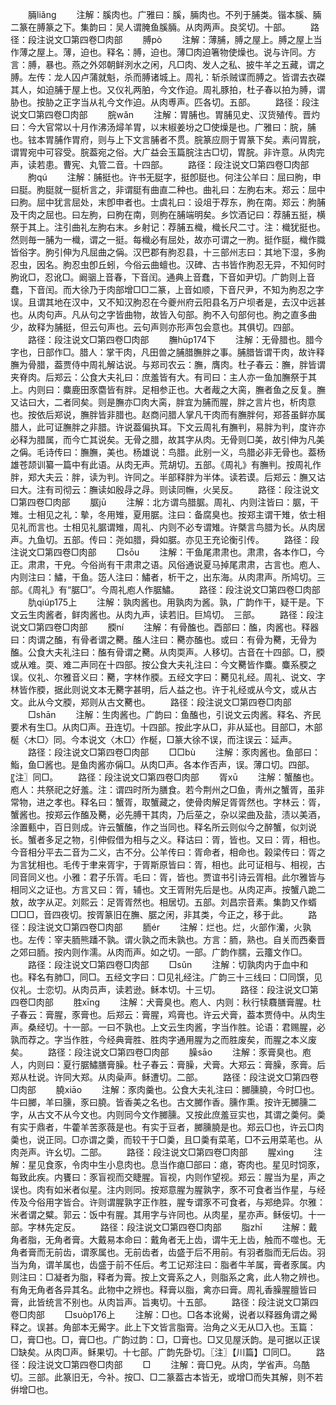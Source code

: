 <!-- { "loadSidebar": true } -->
　　脼liǎnɡ
　　注解：膎肉也。广雅曰：膎，脼肉也。不列于脯类。锴本膎、脼二篆在膊篆之下。集韵曰：吴人谓腌鱼膎脼。从肉两声。良奖切。十部。
　　路径：段注说文□第四卷□肉部
　　膊pò
　　注解：薄脯，膊之屋上。膊之屋上当作薄之屋上。薄，迫也。释名：膊，迫也。薄□肉迫箸物使燥也。说与许同。方言：膊，暴也。燕之外郊朝鲜洌水之闲，凡□肉、发人之私、披牛羊之五藏，谓之膊。左传：龙人囚卢蒲就魁，杀而膊诸城上。周礼：斩杀贼谍而膊之。皆谓去衣磔其人，如迫脯于屋上也。又仪礼两胉，今文作迫。周礼豚拍，杜子春以拍为膊，谓胁也。按胁之正字当从礼今文作迫。从肉尃声。匹各切。五部。
　　路径：段注说文□第四卷□肉部
　　脘wǎn
　　注解：胃脯也。胃脯见史、汉货殖传。晋灼曰：今大官常以十月作沸汤燖羊胃，以末椒姜坋之□使燥是也。广雅曰：脘，脯也。铉本胃脯作胃府，则与上下文言脯者不贯。脘篆应厕于胃篆下矣。素问胃脘，谓胃宛中可容受。脘葢宛之俗。大广益会玉篇脘注古□切，胃脘。非许意。从肉完声，读若患。曹宪、丸管二音。十四部。
　　路径：段注说文□第四卷□肉部
　　朐qú
　　注解：脯挺也。许书无脡字，挺卽脡也。何注公羊曰：屈曰朐，申曰脡。朐脡就一脡析言之，非谓脡有曲直二种也。曲礼曰：左朐右末。郑云：屈中曰朐。屈中犹言屈处，末卽申者也。士虞礼曰：设俎于荐东，朐在南。郑云：朐脯及干肉之屈也。曰左朐，曰朐在南，则朐在脯端明矣。乡饮酒记曰：荐脯五挺，横祭于其上。注引曲礼左朐右末。乡射记：荐脯五樴，樴长尺二寸。注：樴犹挺也。然则毎一脯为一樴，谓之一挺。每樴必有屈处，故亦可谓之一朐。挺作脡，樴作膱皆俗字。朐引伸为凡屈曲之偁。汉巴郡有朐忍县，十三部州志曰：其地下湿，多朐忍虫，因名。朐忍虫卽丘蚓，今俗云曲蟺也。汉碑、古书皆作朐忍无异，不知何时朐讹□，忍讹□。阚骃上音春，下音闰。通典上音蠢，下音如尹切。广韵则上音蠢，下音闰。而大徐乃于肉部增□□二篆，上音如顺，下音尺尹，不知为朐忍之字误。且谓其地在汉中，又不知汉朐忍在今夔州府云阳县名万户坝者是，去汉中远甚也。从肉句声。凡从句之字皆曲物，故皆入句部。朐不入句部何也。朐之直多曲少，故释为脯挺，但云句声也。云句声则亦形声包会意也。其俱切。四部。
　　路径：段注说文□第四卷□肉部
　　膴hūp174下
　　注解：无骨腊也。腊今字也，日部作□。腊人：掌干肉，凡田兽之脯腊膴胖之事。脯腊皆谓干肉，故许释膴为骨腊，葢贾侍中周礼解诂说。与郑司农云：膴，膺肉。杜子春云：膴，胖皆谓夹脊肉。后郑云：公食大夫礼曰：庶羞皆有大。有司曰：主人亦一鱼加膴祭于其上。内则曰：麋鹿田豕麕皆有胖。足相参正也。大者胾之大脔，膴者鱼之反复。膴又诂曰大，二者同矣。则是膴亦□肉大脔，胖宜为脯而腥，胖之言片也，析肉意也。按依后郑说，膴胖皆非腊也。赵商问腊人掌凡干肉而有膴胖何，郑荅虽鲜亦属腊人，此可证膴胖之非腊。许说葢偏执耳。下文云周礼有膴判，易胖为判，度许亦必释为腊属，而今亡其说矣。无骨之腊，故其字从肉。无骨则□美，故引伸为凡美之偁。毛诗传曰：膴膴，美也。杨雄说：鸟腊。此别一义，鸟腊必非无骨也。葢杨雄苍颉训纂一篇中有此语。从肉无声。荒胡切。五部。《周礼》有膴判。按周礼作胖，郑大夫云：胖，读为判。许同之。半部释胖为半体。读若谟。后郑云：膴又诂曰大。注有司彻云：膴读如殷冔之冔。则读同幠，火吴反。
　　路径：段注说文□第四卷□肉部
　　腒jū
　　注解：北方谓鸟腊腒。周礼、内则注皆曰：腒，干雉。士相见之礼：摰，冬用雉，夏用腒。注曰：备腐臭也。按郑主谓干雉，依士相见礼而言也。士相见礼腒谓雉，周礼、内则不必专谓雉。许槩言鸟腊为长。从肉居声。九鱼切。五部。传曰：尧如腊，舜如腒。亦见王充论衡引传。
　　路径：段注说文□第四卷□肉部
　　□sōu
　　注解：干鱼尾肃肃也。肃肃，各本作□，今正。肃肃，干皃。今俗尚有干肃肃之语。风俗通说夏马掉尾肃肃，古言也。庖人、内则注曰：鱐，干鱼。笾人注曰：鱐者，析干之，出东海。从肉肃声。所鸠切。三部。《周礼》有“腒□”。今周礼庖人作腒鱐。
　　路径：段注说文□第四卷□肉部
　　肍qiúp175上
　　注解：孰肉酱也。用孰肉为酱。孰，广韵作干，疑干是。下文云生肉酱者，鲜肉酱也。从肉九声，读若旧。巨鸠切。　三部。
　　路径：段注说文□第四卷□肉部
　　腝ní
　　注解：有骨醢也。酉部曰：醢，肉酱也。释器曰：肉谓之醢，有骨者谓之臡。醢人注曰：臡亦醢也。或曰：有骨为臡，无骨为醢。公食大夫礼注曰：醢有骨谓之臡。从肉耎声。人移切。古音在十四部。□，腝或从难。耎、难二声同在十四部。按公食大夫礼注曰：今文臡皆作麋。麋系腝之误。仪礼、尔雅音义曰：臡，字林作腝。五经文字曰：臡见礼经。周礼、说文、字林皆作腝，据此则说文本无臡字甚明，后人益之也。许于礼经或从今文，或从古文。此从今文腝，郑则从古文臡也。
　　路径：段注说文□第四卷□肉部
　　□shān
　　注解：生肉酱也。广韵曰：鱼醢也，引说文云肉酱。释名、齐民要术有生□。从肉□声。丑连切。十四部。按此字从□，非从延也。目部□，木部梴〈木□〉同。今本说文〈木□〉作梴，□篆大徐不误，而注误云：延声。
　　路径：段注说文□第四卷□肉部
　　□□bù
　　注解：豕肉酱也。鱼部曰：鮨，鱼□酱也。是鱼肉酱亦偁□。从肉□声。各本作否声，误。薄口切。四部。〖注〗同□。
　　路径：段注说文□第四卷□肉部
　　胥xū
　　注解：蟹醢也。庖人：共祭祀之好羞。注：谓四时所为膳食。若今荆州之□鱼，靑州之蟹胥，虽非常物，进之孝也。释名曰：蟹胥，取蟹藏之，使骨肉解足胥胥然也。字林云：胥，蟹酱也。按郑云作醢及臡，必先膊干其肉，乃后莝之，杂以梁曲及盐，渍以美酒，涂置甀中，百日则成。许云蟹醢，作之当同也。释名所云则似今之醉蟹，似刘说长。蟹者多足之物，引伸假借为相与之义。释诂曰：胥，皆也。又曰：胥，相也。今音相分平去二音为二义，古不分。公羊传曰：胥命者，相命也。榖梁传曰：胥之为言犹相也。毛传于聿来胥宇，于胥斯原皆曰：胥，相也。此可证相与、相视，古同音同义也。小雅：君子乐胥。毛曰：胥，皆也。贾谊书引诗云胥相。此尔雅皆与相同义之证也。方言又曰：胥，辅也。文王胥附先后是也。从肉疋声。按蟹八跪二敖，故字从疋。刘熙云：足胥胥然也。相居切。五部。刘昌宗音素。集韵又作蝑□□□，音四夜切。按胥篆旧在膴、腒之闲，非其类，今正之，移于此。
　　路径：段注说文□第四卷□肉部
　　胹ér
　　注解：烂也。烂，火部作灡，火孰也。左传：宰夫胹熊蹯不孰。谓火孰之而未孰也。方言：胹，熟也。自关而西秦晋之郊曰胹。按内则作濡。从肉而声。如之切。一部。广韵作臑，云籒文作□。
　　路径：段注说文□第四卷□肉部
　　□sǔn
　　注解：切孰肉内于血中和也。释名有肺□，同□。五经文字曰：□见礼经注。广韵三十三线曰：□同馔，见仪礼。士恋切。从肉员声，读若逊。稣本切。十三切。
　　路径：段注说文□第四卷□肉部
　　胜xīnɡ
　　注解：犬膏臭也。庖人、内则：秋行犊麛膳膏腥。杜子春云：膏腥，豕膏也。后郑云：膏腥，鸡膏也。许云犬膏，葢本贾侍中。从肉生声。桑经切。十一部。一曰不孰也。上文云生肉酱，字当作胜。论语：君赐腥，必孰而荐之。字当作胜，今经典膏胜、胜肉字通用腥为之而胜废矣，而腥之本义废矣。
　　路径：段注说文□第四卷□肉部
　　臊sāo
　　注解：豕膏臭也。庖人，内则曰：夏行腒鱐膳膏臊。杜子春云：膏臊，犬膏。大郑云：膏臊，豕膏。后郑从杜说。许同大郑。从肉喿声。稣遭切。二部。
　　路径：段注说文□第四卷□肉部
　　膮xiāo
　　注解：豕肉羹也。公食大夫礼注曰：膷臐膮，今时□也。牛曰膷，羊曰臐，豕曰膮。皆香美之名也。古文膷作香。臐作熏。按许无膷臐二字，从古文不从今文也。内则同今文作膷臐。又按此庶羞豆实也，其谓之羮何。羮有实于鼎者，牛藿羊苦豕薇是也。有实于豆者，膷臐膮是也。郑云□也，许云□肉羮也，说正同。□亦谓之羮，而较干于□羮，且□羮有菜芼，□不云用菜芼也。从肉尧声。许幺切。二部。
　　路径：段注说文□第四卷□肉部
　　腥xìnɡ
　　注解：星见食豕，令肉中生小息肉也。息当作瘜□部曰：瘜，寄肉也。星见时饲豕，每致此疾。内饔曰：豕盲视而交睫腥。盲视，内则作望视。郑云：腥当为星，声之误也。肉有如米者似星。注内则同。按郑意腥为腥孰字，豕不可食者当作星，与经传及今俗用字皆合。许则谓腥孰字正作胜，腥专谓豕不可食者，与郑绝异。尔雅：米者谓之糪。郭云：饭中有腥。其用字与许同也。从肉星，星亦声。稣佞切。十一部。字林先定反。
　　路径：段注说文□第四卷□肉部
　　脂zhī
　　注解：戴角者脂，无角者膏。大戴易本命曰：戴角者无上齿，谓牛无上齿，触而不噬也。无角者膏而无前齿，谓豕属也。无前齿者，齿盛于后不用前。有羽者脂而无后齿。羽当为角，谓羊属也，齿盛于前不任后。考工记郑注曰：脂者牛羊属，膏者豕属。内则注曰：□凝者为脂，释者为膏。按上文膏系之人，则脂系之禽，此人物之辨也。有角无角者各异其名。此物中之辨也。释膏以脂，禽亦曰膏。周礼香臊腥膻皆曰膏，此皆统言不别也。从肉旨声。旨夷切。十五部。
　　路径：段注说文□第四卷□肉部
　　□suòp176上
　　注解：□也。□各本讹觷，说者以释器角谓之觷释之。误甚。角部本无觷字。此上下文皆言脂膏。治角之义无从□入也。玉篇：□，膏□也。□，膏□也。广韵过韵：□，□膏也。□又见屋沃韵。是可据以正误□缺矣。从肉□声。稣果切。十七部。广韵先卧切。〖注〗【川篇】□同□。
　　路径：段注说文□第四卷□肉部
　　□
　　注解：膏□皃。从肉，学省声。乌酷切。三部。此篆旧无，今补。按□、□二篆葢古本皆无，或增□而失其解，则不若倂增□也。
